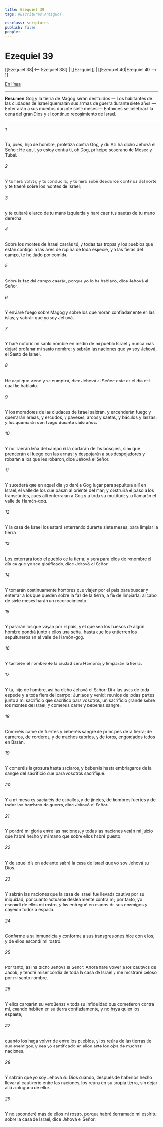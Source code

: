 ```yaml
---
title: Ezequiel 39
tags: #Escrituras\AntiguoT

cssclass: scriptures
publish: false
people:
---
```


# Ezequiel 39
[[Ezequiel 38| <-- Ezequiel 38]] | [[Ezequiel]] | [[Ezequiel 40|Ezequiel 40 --> ]]

[En línea](https://churchofjesuschrist.org/study/scriptures/ot/ezek/39?lang=spa)

---
__Resumen__
Gog y la tierra de Magog serán destruidos — Los habitantes de las ciudades de Israel quemarán sus armas de guerra durante siete años — Enterrarán a sus muertos durante siete meses — Entonces se celebrará la cena del gran Dios y el continuo recogimiento de Israel.

---
###### 1 
Tú, pues, hijo de hombre, profetiza contra Gog, y di: Así ha dicho Jehová el Señor: He aquí, yo estoy contra ti, oh Gog, príncipe soberano de Mesec y Tubal.

###### 2 
Y te haré volver, y te conduciré, y te haré subir desde los confines del norte y te traeré sobre los montes de Israel;

###### 3 
y te quitaré el arco de tu mano izquierda y haré caer tus saetas de tu mano derecha.

###### 4 
Sobre los montes de Israel caerás tú, y todas tus tropas y los pueblos que están contigo; a las aves de rapiña de toda especie, y a las fieras del campo, te he dado por comida.

###### 5 
Sobre la faz del campo caerás, porque yo lo he hablado, dice Jehová el Señor.

###### 6 
Y enviaré fuego sobre Magog y sobre los que moran confiadamente en las islas; y sabrán que yo soy Jehová.

###### 7 
Y haré notorio mi santo nombre en medio de mi pueblo Israel y nunca más dejaré profanar mi santo nombre; y sabrán las naciones que yo soy Jehová, el Santo de Israel.

###### 8 
He aquí que viene y se cumplirá, dice Jehová el Señor; este es el día del cual he hablado.

###### 9 
Y los moradores de las ciudades de Israel saldrán, y encenderán fuego y quemarán armas, y escudos, y paveses, arcos y saetas, y báculos y lanzas; y los quemarán con fuego durante siete años.

###### 10 
Y no traerán leña del campo ni la cortarán de los bosques, sino que prenderán el fuego con las armas; y despojarán a sus despojadores y robarán a los que les robaron, dice Jehová el Señor.

###### 11 
Y sucederá que en aquel día yo daré a Gog lugar para sepultura allí en Israel, el valle de los que pasan al oriente del mar; y obstruirá el paso a los transeúntes, pues allí enterrarán a Gog y a toda su multitud; y lo llamarán el valle de Hamón-gog.

###### 12 
Y la casa de Israel los estará enterrando durante siete meses, para limpiar la tierra.

###### 13 
Los enterrará todo el pueblo de la tierra; y será para ellos de renombre el día en que yo sea glorificado, dice Jehová el Señor.

###### 14 
Y tomarán continuamente hombres que viajen por el país para buscar y enterrar a los que queden sobre la faz de la tierra, a fin de limpiarla; al cabo de siete meses harán un reconocimiento.

###### 15 
Y pasarán los que vayan por el país, y el que vea los huesos de algún hombre pondrá junto a ellos una señal, hasta que los entierren los sepultureros en el valle de Hamón-gog.

###### 16 
Y también el nombre de la ciudad será Hamona; y limpiarán la tierra.

###### 17 
Y tú, hijo de hombre, así ha dicho Jehová el Señor: Di a las aves de toda especie y a toda fiera del campo: Juntaos y venid; reuníos de todas partes junto a mi sacrificio que sacrifico para vosotros, un sacrificio grande sobre los montes de Israel; y comeréis carne y beberéis sangre.

###### 18 
Comeréis carne de fuertes y beberéis sangre de príncipes de la tierra; de carneros, de corderos, y de machos cabríos, y de toros, engordados todos en Basán.

###### 19 
Y comeréis la grosura hasta saciaros, y beberéis hasta embriagaros de la sangre del sacrificio que para vosotros sacrifiqué.

###### 20 
Y a mi mesa os saciaréis de caballos, y de jinetes, de hombres fuertes y de todos los hombres de guerra, dice Jehová el Señor.

###### 21 
Y pondré mi gloria entre las naciones, y todas las naciones verán mi juicio que habré hecho y mi mano que sobre ellos habré puesto.

###### 22 
Y de aquel día en adelante sabrá la casa de Israel que yo soy Jehová su Dios.

###### 23 
Y sabrán las naciones que la casa de Israel fue llevada cautiva por su iniquidad, por cuanto actuaron deslealmente contra mí; por tanto, yo escondí de ellos mi rostro, y los entregué en manos de sus enemigos y cayeron todos a espada.

###### 24 
Conforme a su inmundicia y conforme a sus transgresiones hice con ellos, y de ellos escondí mi rostro.

###### 25 
Por tanto, así ha dicho Jehová el Señor: Ahora haré volver a los cautivos de Jacob, y tendré misericordia de toda la casa de Israel y me mostraré celoso por mi santo nombre.

###### 26 
Y ellos cargarán su vergüenza y toda su infidelidad que cometieron contra mí, cuando habiten en su tierra confiadamente, y no haya quien los espante;

###### 27 
cuando los haga volver de entre los pueblos, y los reúna de las tierras de sus enemigos, y sea yo santificado en ellos ante los ojos de muchas naciones.

###### 28 
Y sabrán que yo soy Jehová su Dios cuando, después de haberlos hecho llevar al cautiverio entre las naciones, los reúna en su propia tierra, sin dejar allá a ninguno de ellos.

###### 29 
Y no esconderé más de ellos mi rostro, porque habré derramado mi espíritu sobre la casa de Israel, dice Jehová el Señor.

